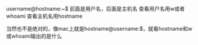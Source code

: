 username@hostname:~$
前面是用户名，后面是主机名
查看用户名用w或者whoami
查看主机名用hostname

当然也不是绝对的，像mac上就是hostname@username:$，就看hostname和w或whoami输出的是什么
